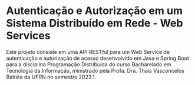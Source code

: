 # **Autenticação e Autorização em um Sistema Distribuído em Rede - Web Services**

Este projeto consiste em uma API RESTful para um Web Service de autenticação e autorização de acesso desenvolvido em Java e Spring Boot para a disciplina Programação Distribuída do curso Bacharelado em Tecnologia da Informação, ministrado pela Profa. Dra. Thais Vasconcelos Batista da UFRN no semestre 2023.1.
